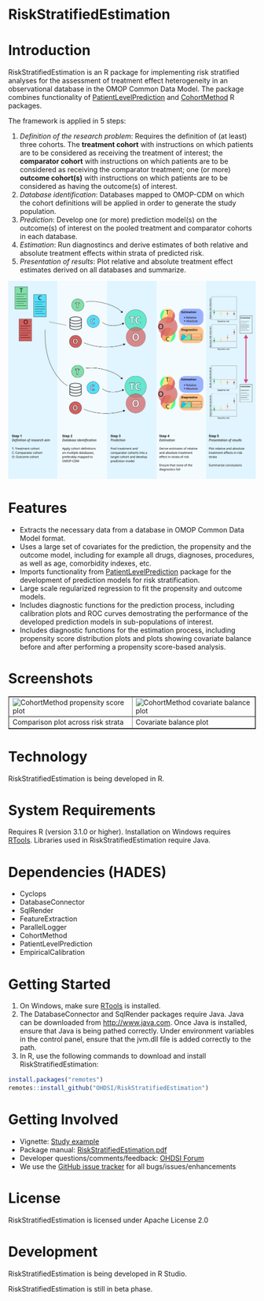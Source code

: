 RiskStratifiedEstimation
===========

Introduction
============
RiskStratifiedEstimation is an R package for implementing risk stratified
analyses for the assessment of treatment effect heterogeneity in an
observational database in the OMOP Common Data Model. The package combines
functionality of
[PatientLevelPrediction](https://github.com/OHDSI/PatientLevelPrediction) and
[CohortMethod](https://github.com/OHDSI/CohortMethod) R packages.

The framework is applied in 5 steps:
1. *Definition of the research problem*: Requires the definition of (at
   least) three cohorts. The **treatment cohort** with instructions on which
   patients are to be considered as receiving the treatment of interest; the
   **comparator cohort** with instructions on which patients are to be
   considered as receiving the comparator treatment; one (or more) **outcome
   cohort(s)** with instructions on which patients are to be considered as
   having the outcome(s) of interest.
2. *Database identification*: Databases mapped to OMOP-CDM on which the cohort
   definitions will be applied in order to generate the study population.
3. *Prediction*: Develop one (or more) prediction model(s) on the outcome(s) of
   interest on the pooled treatment and comparator cohorts in each database.
4. *Estimation*: Run diagnostincs and derive estimates of both relative and
   absolute treatment effects within strata of predicted risk.
5. *Presentation of results*: Plot relative and absolute treatment effect
   estimates derived on all databases and summarize.

![](vignettes/rsee_process.svg)
  
Features
========
- Extracts the necessary data from a database in OMOP Common Data Model format.
- Uses a large set of covariates for the prediction, the propensity and the outcome model, including for example all drugs, diagnoses, procedures, as well as age, comorbidity indexes, etc.
- Imports functionality from [PatientLevelPrediction](https://github.com/OHDSI/PatientLevelPrediction) package for the development of prediction models for risk stratification.
- Large scale regularized regression to fit the propensity and outcome models.
- Includes diagnostic functions for the prediction process, including calibration plots and ROC curves demostrating the performance of the developed prediction models in sub-populations of interest.
- Includes diagnostic functions for the estimation process, including propensity score distribution plots and plots showing covariate balance before and after performing a propensity score-based analysis.



Screenshots
===========
<table border = "">
<tr valign="top">
<td width = 50%>
  <img src="https://github.com/mi-erasmusmc/RiskStratifiedEstimation/blob/develop/vignettes/comparisonPlot.png" alt="CohortMethod propensity score plot" title="RiskStratifiedEstimation comparison plot" />
</td>
<td width = 50%>
 <img src="https://github.com/mi-erasmusmc/RiskStratifiedEstimation/blob/develop/vignettes/balance.png" alt="CohortMethod covariate balance plot" title="RiskStratifiedEstimation weighted Kaplan-Meier estimate" />
</td>
</tr><tr>
<td>Comparison plot across risk strata</td><td>Covariate balance plot</td>
</tr>
</table>

Technology
============
RiskStratifiedEstimation is being developed in R.

System Requirements
============
Requires R (version 3.1.0 or higher). Installation on Windows requires [RTools](http://cran.r-project.org/bin/windows/Rtools/). Libraries used in RiskStratifiedEstimation require Java.

Dependencies (HADES)
============
 * Cyclops
 * DatabaseConnector
 * SqlRender
 * FeatureExtraction
 * ParallelLogger
 * CohortMethod
 * PatientLevelPrediction
 * EmpiricalCalibration

Getting Started
===============
1. On Windows, make sure [RTools](http://cran.r-project.org/bin/windows/Rtools/) is installed.
2. The DatabaseConnector and SqlRender packages require Java. Java can be downloaded from
<a href="http://www.java.com" target="_blank">http://www.java.com</a>. Once Java is installed, ensure that Java is being pathed correctly. Under environment variables in the control panel, ensure that the jvm.dll file is added correctly to the path.
3. In R, use the following commands to download and install RiskStratifiedEstimation:

  ```r
  install.packages("remotes")
  remotes::install_github("OHDSI/RiskStratifiedEstimation")
  ```

Getting Involved
=============
* Vignette: [Study example](https://github.com/mi-erasmusmc/RiskStratifiedEstimation/tree/develop/inst/doc/StudyExample.pdf)
* Package manual: [RiskStratifiedEstimation.pdf](https://github.com/mi-erasmusmc/RiskStratifiedEstimation/blob/develop/extras/RiskStratifiedEstimation-manual.pdf)
* Developer questions/comments/feedback: <a href="http://forums.ohdsi.org/c/developers">OHDSI Forum</a>
* We use the <a href="https://github.com/OHDSI/RiskStratifiedEstimation/issues">GitHub issue tracker</a> for all bugs/issues/enhancements

License
=======
RiskStratifiedEstimation is licensed under Apache License 2.0

Development
===========
RiskStratifiedEstimation is being developed in R Studio.

RiskStratifiedEstimation is still in beta phase.



